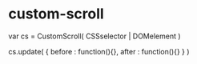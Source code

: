 # custom-scroll

var cs = CustomScroll( CSSselector | DOMelement  )

cs.update( { before : function(){}, after : function(){} } )
